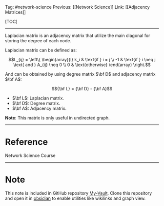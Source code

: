 Tag: #network-science 
Previous: [[Network Science]]
Link: [[Adjacency Matrices]]

[TOC]

---

Laplacian matrix is an adjacency matrix that utilize the main diagonal for storing the degree of each node.

Laplacian matrix can be defined as:

$$L_{ij} = 
\left\{
	\begin{array}{l}
		k_i & \text{if } i = j \\
		-1 & \text{if } i \neq j \text{ and } A_{ij} \neq 0 \\
		0 & \text{otherwise}
	\end{array}
\right.$$

And can be obtained by using degree matrix $\bf D$ and adjacency matrix $\bf A$:

$${\bf L} = {\bf D} - {\bf A}$$

- $\bf L$: Laplacian matrix.
- $\bf D$: Degree matrix.
- $\bf A$: Adjacency matrix.

**Note:** This matrix is only useful in undirected graph.

---

# Reference

Network Science Course

---

# Note

This note is included in GitHub repository [My-Vault](https://github.com/LittleD3092/My-Vault.git). Clone this repository and open it in [obsidian](https://obsidian.md/) to enable utilities like wikilinks and graph view.